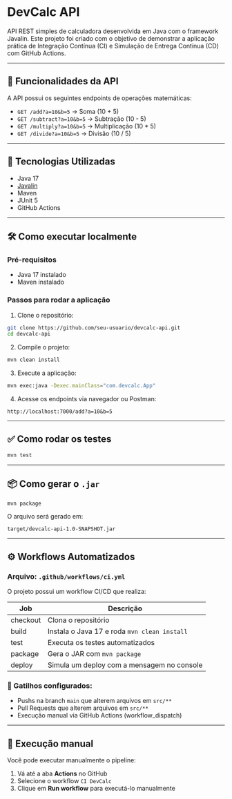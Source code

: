 # DevCalc API

API REST simples de calculadora desenvolvida em Java com o framework Javalin. Este projeto foi criado com o objetivo de demonstrar a aplicação prática de Integração Contínua (CI) e Simulação de Entrega Contínua (CD) com GitHub Actions.

---

## 📌 Funcionalidades da API

A API possui os seguintes endpoints de operações matemáticas:

- `GET /add?a=10&b=5` → Soma (10 + 5)
- `GET /subtract?a=10&b=5` → Subtração (10 - 5)
- `GET /multiply?a=10&b=5` → Multiplicação (10 * 5)
- `GET /divide?a=10&b=5` → Divisão (10 / 5)

---

## 🚀 Tecnologias Utilizadas

- Java 17
- [Javalin](https://javalin.io/)
- Maven
- JUnit 5
- GitHub Actions

---

## 🛠️ Como executar localmente

### Pré-requisitos
- Java 17 instalado
- Maven instalado

### Passos para rodar a aplicação

1. Clone o repositório:
```bash
git clone https://github.com/seu-usuario/devcalc-api.git
cd devcalc-api
```

2. Compile o projeto:
```bash
mvn clean install
```

3. Execute a aplicação:
```bash
mvn exec:java -Dexec.mainClass="com.devcalc.App"
```

4. Acesse os endpoints via navegador ou Postman:
```
http://localhost:7000/add?a=10&b=5
```

---

## ✅ Como rodar os testes

```bash
mvn test
```

---

## 📦 Como gerar o `.jar`

```bash
mvn package
```

O arquivo será gerado em:  
```
target/devcalc-api-1.0-SNAPSHOT.jar
```

---

## ⚙️ Workflows Automatizados

### Arquivo: `.github/workflows/ci.yml`

O projeto possui um workflow CI/CD que realiza:

| Job       | Descrição                                   |
|-----------|---------------------------------------------|
| checkout  | Clona o repositório                         |
| build     | Instala o Java 17 e roda `mvn clean install`|
| test      | Executa os testes automatizados             |
| package   | Gera o JAR com `mvn package`                |
| deploy    | Simula um deploy com a mensagem no console  |

### 🔁 Gatilhos configurados:

- Pushs na branch `main` que alterem arquivos em `src/**`
- Pull Requests que alterem arquivos em `src/**`
- Execução manual via GitHub Actions (workflow_dispatch)

---

## 🧪 Execução manual

Você pode executar manualmente o pipeline:

1. Vá até a aba **Actions** no GitHub
2. Selecione o workflow `CI DevCalc`
3. Clique em **Run workflow** para executá-lo manualmente
